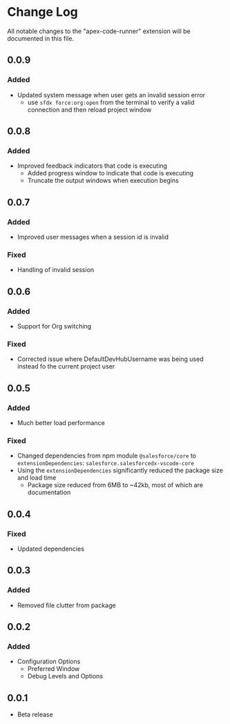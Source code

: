# Change Log

All notable changes to the "apex-code-runner" extension will be documented in this file.

## 0.0.9

### Added

- Updated system message when user gets an invalid session error
  - use `sfdx force:org:open` from the terminal to verify a valid connection and then reload project window

## 0.0.8

### Added

- Improved feedback indicators that code is executing
  - Added progress window to indicate that code is executing
  - Truncate the output windows when execution begins

## 0.0.7

### Added

- Improved user messages when a session id is invalid

### Fixed

- Handling of invalid session

## 0.0.6

### Added

- Support for Org switching

### Fixed

- Corrected issue where DefaultDevHubUsername was being used instead fo the current project user

## 0.0.5

### Added

- Much better load performance

### Fixed

- Changed dependencies from npm module `@salesforce/core` to  `extensionDependencies`: `salesforce.salesforcedx-vscode-core`
- Using the `extensionDependencies` significantly reduced the package size and load time
  - Package size reduced from 6MB to ~42kb, most of which are documentation

## 0.0.4

### Fixed

- Updated dependencies

## 0.0.3

### Added

- Removed file clutter from package

## 0.0.2

### Added

- Configuration Options
  - Preferred Window
  - Debug Levels and Options

## 0.0.1

- Beta release
